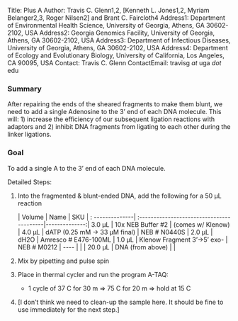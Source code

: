 Title: Plus A
Author: Travis C. Glenn1,2, [Kenneth L. Jones1,2, Myriam Belanger2,3, Roger Nilsen2] and Brant C. Faircloth4
Address1: Department of Environmental Health Science, University of Georgia, Athens, GA 30602\-2102, USA
Address2: Georgia Genomics Facility, University of Georgia, Athens, GA 30602\-2102, USA
Address3: Department of Infectious Diseases, University of Georgia, Athens, GA 30602\-2102, USA
Address4:  Department of Ecology and Evolutionary Biology, University of California, Los Angeles, CA 90095, USA
Contact: Travis C. Glenn
ContactEmail:  travisg _at_ uga _dot_ edu

### Summary ###

After repairing the ends of the sheared fragments to make them blunt, we need to add a single Adenosine to the 3’ end of each DNA molecule.  This will: 1) increase the efficiency of our subsequent ligation reactions with adaptors and 2) inhibit DNA fragments from ligating to each other during the linker ligations.  

### Goal ###

To add a single A to the 3’ end of each DNA molecule. 

Detailed Steps:

1. Into the fragmented & blunt-ended DNA, add the following for a 50 μL reaction

    | Volume        | Name                                      |        SKU    |
    : --------------| :-----------------------------------------|--------------:|
    3.0 μL          | 10x NEB Buffer #2                         | (comes w/ Klenow) |
    4.0 μL          | dATP (0.25 mM -> 33 μM final)             | NEB # N0440S  |
    2.0 μL          | dH2O                                      | Amresco # E476-100ML |
    1.0 μL          | Klenow Fragment 3’->5’ exo-               | NEB # M0212   |
    ----            |                                           |               |
    20.0 μL         | DNA (from above)                          |               |

2. Mix by pipetting and pulse spin

3. Place in thermal cycler and run the program A-TAQ:

    * 1 cycle of 37 C for 30 m => 75 C for 20 m => hold at 15 C

4. [I don’t think we need to clean-up the sample here.  It should be fine to use immediately for the next step.]
